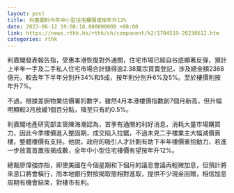 ```yaml
---
layout: post
title: 利嘉閣料今年中小型住宅樓價或按年升12%
date: 2023-06-12 19:08:18.000000000 +08:00
link: https://news.rthk.hk/rthk/ch/component/k2/1704519-20230612.htm
categories: rthk
---
```


利嘉閣發表報告指，受惠本港恢復對外通關，住宅市場已經自谷底顯著反彈，預計上半年一手及二手私人住宅市場合計錄得逾2.38萬宗買賣登記，涉及總金額2368億元，較去年下半年分別升34%和5成，按年則分別升6%及5%。至於樓價則按年升7%。

不過，根據差餉物業估價署的數字，雖然4月本港樓價指數創7個月新高，但升幅明顯較3月放緩1個百分點，降至只有約0.5%。

利嘉閣地產研究部主管陳海潮認為，首季有通關的利好消息，消耗大量市場購買力，因此今季樓價進入整固期，成交陷入拉鋸，不過未見二手樓業主大幅減價賣樓，整體樓價有支持。他說，政府的吸引人才計劃有助下半年樓價重拾動力，若進一步放寬首置按揭成數，全年中小型住宅樓價有望按年升12%。

總裁廖偉強亦指，即使美國在今個星期和下個月的議息會議再輕微加息，但預計將來息口將會橫行，而本地銀行對按揭取態相對進取，提供不少現金回贈，相信加息周期有機會結束，對樓市有利。
